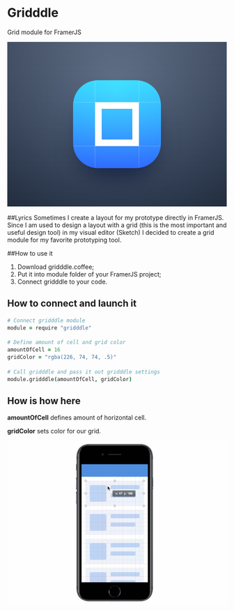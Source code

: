 # Gridddle
Grid module for FramerJS

![Grid module for FramerJS](/gridddle.png)

##Lyrics
Sometimes I create a layout for my prototype directly in FramerJS. Since I am used to design a layout with a grid (this is the most important and useful design tool) in my visual editor (Sketch) I decided to create a grid module for my favorite prototyping tool.

##How to use it

1. Download gridddle.coffee;
2. Put it into module folder of your FramerJS project;
3. Connect gridddle to your code.

## How to connect and launch it

```coffeescript
# Connect gridddle module
module = require "gridddle"

# Define amount of cell and grid color
amountOfCell = 16
gridColor = "rgba(226, 74, 74, .5)"

# Call gridddle and pass it out gridddle settings
module.gridddle(amountOfCell, gridColor)
```

## How is how here

**amountOfCell** defines amount of horizontal cell.

**gridColor** sets color for our grid.

![Grid module for FramerJS](/gridddle.gif)
